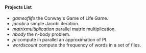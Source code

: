 #### Projects List
- _gameoflife_ the Conway's Game of Life Game.
- _jacobi_	a simple Jacobi iteration.
- _matrixmultiplication_	parallel matrix multiplication.
- _nbody_	the n-body problem.
- _pi_ compute in parallel an approximation of PI.
- _wordscount_ compute the frequency of words in a set of files.

